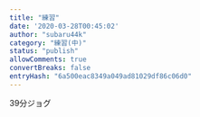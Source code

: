 ```yaml
---
title: "練習"
date: '2020-03-28T00:45:02'
author: "subaru44k"
category: "練習(中)"
status: "publish"
allowComments: true
convertBreaks: false
entryHash: "6a500eac8349a049ad81029df86c06d0"
---
```

39分ジョグ
